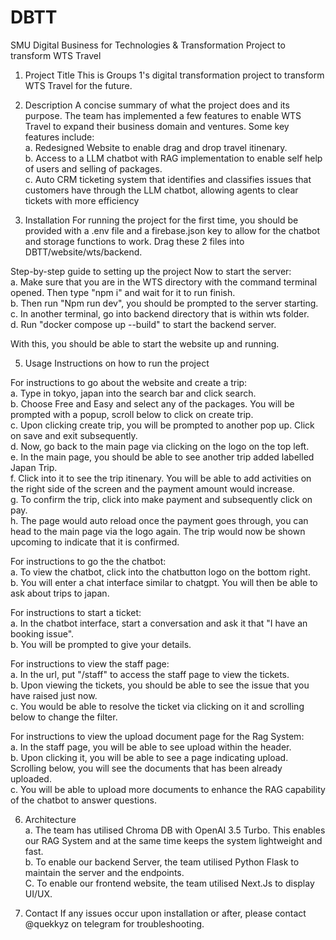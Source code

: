 # DBTT
SMU Digital Business for Technologies &amp; Transformation Project to transform WTS Travel

1. Project Title
This is Groups 1's digital transformation project to transform WTS Travel for the future.

2. Description
A concise summary of what the project does and its purpose.
The team has implemented a few features to enable WTS Travel to expand their business domain and ventures. Some key features include: <br>
  a. Redesigned Website to enable drag and drop travel itinenary.   <br>
  b. Access to a LLM chatbot with RAG implementation to enable self help of users and selling of packages.  <br>
  c. Auto CRM ticketing system that identifies and classifies issues that customers have through the LLM chatbot, allowing agents to clear tickets with more efficiency  <br>

4. Installation
For running the project for the first time, you should be provided with a .env file and a firebase.json key to allow for the chatbot and storage functions to work.
Drag these 2 files into DBTT/website/wts/backend.

Step-by-step guide to setting up the project
Now to start the server:  <br>
  a. Make sure that you are in the WTS directory with the command terminal opened. Then type "npm i" and wait for it to run finish.  <br>
  b. Then run "Npm run dev", you should be prompted to the server starting.  <br>
  c. In another terminal, go into backend directory that is within wts folder.  <br>
  d. Run "docker compose up --build" to start the backend server.  <br>

With this, you should be able to start the website up and running.

5. Usage
Instructions on how to run the project

For instructions to go about the website and create a trip:  <br>
  a. Type in tokyo, japan into the search bar and click search.  <br>
  b. Choose Free and Easy and select any of the packages. You will be prompted with a popup, scroll below to click on create trip.  <br>
  c. Upon clicking create trip, you will be prompted to another pop up. Click on save and exit subsequently.  <br>
  d. Now, go back to the main page via clicking on the logo on the top left.  <br>
  e. In the main page, you should be able to see another trip added labelled Japan Trip.  <br>
  f. Click into it to see the trip itinenary. You will be able to add activities on the right side of the screen and the payment amount would increase.  <br>
  g. To confirm the trip, click into make payment and subsequently click on pay.  <br>
  h. The page would auto reload once the payment goes through, you can head to the main page via the logo again. The trip would now be shown upcoming to indicate that it is confirmed.  <br>

For instructions to go the the chatbot:  <br>
  a. To view the chatbot, click into the chatbutton logo on the bottom right.  <br>
  b. You will enter a chat interface similar to chatgpt. You will then be able to ask about trips to japan.  <br>

For instructions to start a ticket:  <br>
  a. In the chatbot interface, start a conversation and ask it that "I have an booking issue".  <br>
  b. You will be prompted to give your details.  <br>

For instructions to view the staff page:  <br>
  a. In the url, put "/staff" to access the staff page to view the tickets.  <br>
  b. Upon viewing the tickets, you should be able to see the issue that you have raised just now.  <br>
  c. You would be able to resolve the ticket via clicking on it and scrolling below to change the filter.  <br>

For instructions to view the upload document page for the Rag System:  <br>
  a. In the staff page, you will be able to see upload within the header.  <br>
  b. Upon clicking it, you will be able to see a page indicating upload. Scrolling below, you will see the documents that has been already uploaded.  <br>
  c. You will be able to upload more documents to enhance the RAG capability of the chatbot to answer questions.  <br>
  
6. Architecture  <br>
  a. The team has utilised Chroma DB with OpenAI 3.5 Turbo. This enables our RAG System and at the same time keeps the system lightweight and fast.  <br>
  b. To enable our backend Server, the team utilised Python Flask to maintain the server and the endpoints.  <br>
  C. To enable our frontend website, the team utilised Next.Js to display UI/UX.  <br>

7. Contact 
If any issues occur upon installation or after, please contact @quekkyz on telegram for troubleshooting.

